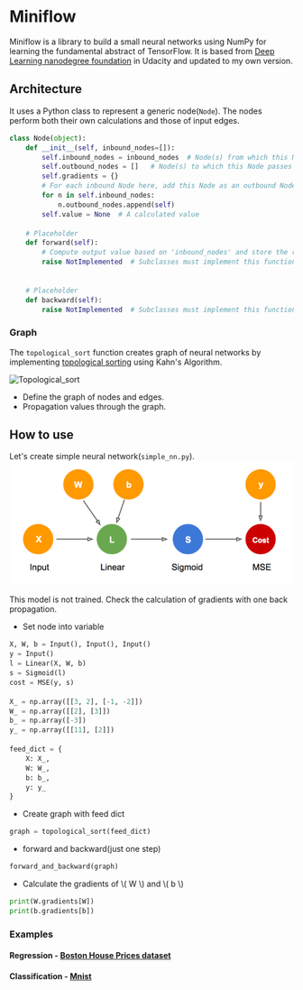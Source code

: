 # Miniflow   
Miniflow is a library to build a small neural networks using NumPy for learning the fundamental abstract of TensorFlow. It is based from [Deep Learning nanodegree foundation](https://www.udacity.com/course/deep-learning-nanodegree-foundation--nd101) in Udacity and updated to my own version.

## Architecture
It uses a Python class to represent a generic node(`Node`). The nodes perform both their own calculations and those of input edges.  

```python
class Node(object):
    def __init__(self, inbound_nodes=[]):
        self.inbound_nodes = inbound_nodes  # Node(s) from which this Node receives values
        self.outbound_nodes = []   # Node(s) to which this Node passes values
        self.gradients = {}
        # For each inbound Node here, add this Node as an outbound Node to _that_ Node.
        for n in self.inbound_nodes:
            n.outbound_nodes.append(self)
        self.value = None  # A calculated value

    # Placeholder
    def forward(self):
        # Compute output value based on 'inbound_nodes' and store the result in self.value.
        raise NotImplemented  # Subclasses must implement this function to avoid errors.
    

    # Placeholder
    def backward(self):
        raise NotImplemented  # Subclasses must implement this function to avoid errors.
```


### Graph 
The `topological_sort` function creates graph of neural networks by implementing [topological sorting](https://en.wikipedia.org/wiki/Topological_sorting) using Kahn's Algorithm.    

![Topological_sort](http://www.stoimen.com/blog/wp-content/uploads/2012/10/2.-Topological-Sort.png)  

- Define the graph of nodes and edges.
- Propagation values through the graph.

## How to use
Let's create simple neural network(`simple_nn.py`).   
![simple_nn](./img/simple_nn.png)   

This model is not trained. Check the calculation of gradients with one back propagation.  

- Set node into variable  
```python
X, W, b = Input(), Input(), Input()
y = Input()
l = Linear(X, W, b)
s = Sigmoid(l)
cost = MSE(y, s)

X_ = np.array([[3, 2], [-1, -2]])
W_ = np.array([[2], [3]])
b_ = np.array([-3])
y_ = np.array([[11], [2]])

feed_dict = {
    X: X_,
    W: W_,
    b: b_,
    y: y_
}
```

- Create graph with feed dict
```python
graph = topological_sort(feed_dict)
```

- forward and backward(just one step)
```python
forward_and_backward(graph)
```

- Calculate the gradients of \\( W \\) and \\( b \\)
```python
print(W.gradients[W])
print(b.gradients[b])
```

### Examples
#### Regression - [Boston House Prices dataset](http://scikit-learn.org/stable/datasets/#boston-house-prices-dataset)
#### Classification - [Mnist](http://yann.lecun.com/exdb/mnist/)


